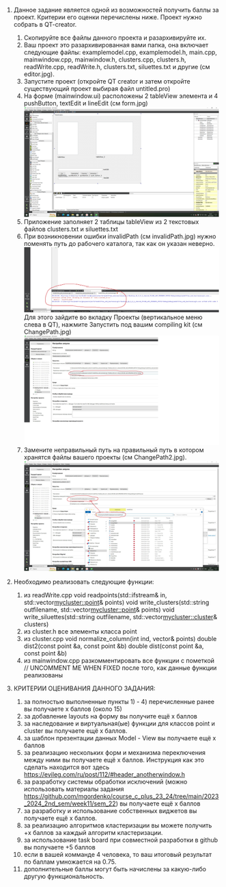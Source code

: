 1. Данное задание является одной из возможностей получить баллы за проект. Критерии его оценки перечислены ниже. 
Проект нужно собрать в QT-creator.
    1) Скопируйте все файлы данного проекта и разархивируйте их.
    3) Ваш проект это разархивированная вами папка, она включает следующие файлы: examplemodel.cpp, examplemodel.h, main.cpp, mainwindow.cpp, mainwindow.h, clusters.cpp, clusters.h, readWrite.cpp, readWrite.h, clusters.txt, siluettes.txt и другие (см editor.jpg).
    4) Запустите проект (откройте QT creator и затем откройте существующий проект выбирая файл untitled.pro)
    5) На форме (mainwindow.ui) расположены 2 tableView элемента и 4 pushButton, textEdit и lineEdit (см form.jpg)
![form](https://github.com/marymex/projectTask/blob/master/form.jpg)
    6) Приложение заполняет 2 таблицы tableView из 2 текстовых файлов clusters.txt и siluettes.txt
    7) При возникновении ошибки invalidPath (см invalidPath.jpg) нужно поменять путь до рабочего каталога, так как он указан неверно. 
![invalidPath](https://github.com/marymex/projectTask/blob/master/invalidPath.jpg)
    Для этого зайдите во вкладку Проекты (вертикальное меню слева в QT), нажмите Запустить под вашим compiling kit (см ChangePath.jpg)
![changePath](https://github.com/marymex/projectTask/blob/master/changePath.jpg)
    8) Замените неправильный путь на правильный путь в котором хранятся файлы вашего проекты (см ChangePath2.jpg).
![changePath2](https://github.com/marymex/projectTask/blob/master/changePath2.jpg)
  
2. Необходимо реализовать следующие функции:
    1) из readWrite.cpp
     void readpoints(std::ifstream& in, std::vector<mycluster::point>& points)
     void write_clusters(std::string outfilename, std::vector<mycluster::point>& points)
     void write_siluettes(std::string outfilename, std::vector<mycluster::cluster>& clusters)
    2) из cluster.h
     все элементы класса point
    3) из cluster.cpp
     void normalize_column(int ind, vector<point>& points)
     double dist2(const point &a, const point &b)
     double dist(const point &a, const point &b)
    4) из mainwindow.cpp
     разкомментировать все функции с пометкой //  UNCOMMENT ME WHEN FIXED после того, как данные функции реализованы


3. КРИТЕРИИ ОЦЕНИВАНИЯ ДАННОГО ЗАДАНИЯ:

    1) за полностью выполненные пункты 1) - 4) перечисленные ранее вы получаете x баллов (около 15)
    2) за добавление layouts на форму вы получите ещё x баллов
    4) за наследование и виртуальная(ые) функции для классов point и cluster вы получаете ещё x баллов.
    5) за шаблон презентации данных Model - View вы получаете ещё x баллов
    6) за реализацию нескольких форм и механизма переключения между ними вы получаете ещё x баллов. Инструкция как это сделать находится вот здесь https://evileg.com/ru/post/112/#header_anotherwindow.h
    7) за разработку системы обработки исключений (можно использовать материалы задания https://github.com/mgordenko/course_c_plus_23_24/tree/main/2023_2024_2nd_sem/week11/sem_22) вы получаете ещё x баллов
    8) за разработку и использование собственных виджетов вы получаете ещё x баллов.
    9) за реализацию алгоритмов кластеризации вы можете получить +x баллов за каждый алгоритм кластеризации.
    10) за использование task board при совместной разработки в github вы получаете +5 баллов
    11) если в вашей комманде 4 человека, то ваш итоговый результат по баллам умножается на 0.75.
    12) дополнительные баллы могут быть начислены за какую-либо другую функциональность. 


